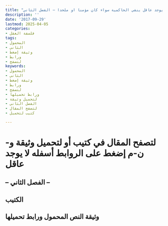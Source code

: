 ```yaml
---
title: "لا يوجد عاقل ينفي الحاكمية سواء كان مؤمنا او ملحدا – الفصل الثاني"
description: ''
date: '2017-09-29'
lastmod: 2025-04-05
categories:
- فلسفة العقل
tags:
- المحمول
- الثاني
- وثيقة إضغط
- ورابط
- لتصفح
keywords:
- المحمول
- الثاني
- وثيقة إضغط
- ورابط
- لتصفح
- ورابط تحميلها
- لتحميل وثيقة
- الفصل الثاني
- لتصفح المقال
- كتيب لتحميل

---
```

# **لتصفح المقال في كتيب أو لتحميل وثيقة و-ن-م إضغط على الروابط أسفله** **لا يوجد عاقل**

## – الفصل الثاني –

## الكتيب

## وثيقة النص المحمول ورابط تحميلها

###
